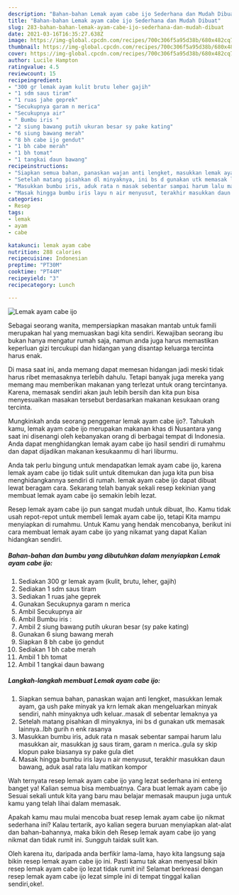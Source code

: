```yaml
---
description: "Bahan-bahan Lemak ayam cabe ijo Sederhana dan Mudah Dibuat"
title: "Bahan-bahan Lemak ayam cabe ijo Sederhana dan Mudah Dibuat"
slug: 283-bahan-bahan-lemak-ayam-cabe-ijo-sederhana-dan-mudah-dibuat
date: 2021-03-16T16:35:27.638Z
image: https://img-global.cpcdn.com/recipes/700c306f5a95d38b/680x482cq70/lemak-ayam-cabe-ijo-foto-resep-utama.jpg
thumbnail: https://img-global.cpcdn.com/recipes/700c306f5a95d38b/680x482cq70/lemak-ayam-cabe-ijo-foto-resep-utama.jpg
cover: https://img-global.cpcdn.com/recipes/700c306f5a95d38b/680x482cq70/lemak-ayam-cabe-ijo-foto-resep-utama.jpg
author: Lucile Hampton
ratingvalue: 4.5
reviewcount: 15
recipeingredient:
- "300 gr lemak ayam kulit brutu leher gajih"
- "1 sdm saus tiram"
- "1 ruas jahe geprek"
- "Secukupnya garam n merica"
- "Secukupnya air"
- " Bumbu iris "
- "2 siung bawang putih ukuran besar sy pake kating"
- "6 siung bawang merah"
- "8 bh cabe ijo gendut"
- "1 bh cabe merah"
- "1 bh tomat"
- "1 tangkai daun bawang"
recipeinstructions:
- "Siapkan semua bahan, panaskan wajan anti lengket, masukkan lemak ayam, ga ush pake minyak ya krn lemak akan mengeluarkan minyak sendiri, nahh minyaknya udh keluar..masak dl sebentar lemaknya ya"
- "Setelah matang pisahkan dl minyaknya, ini bs d gunakan utk memasak lainnya..lbh gurih n enk rasanya"
- "Masukkan bumbu iris, aduk rata n masak sebentar sampai harum lalu masukkan air, masukkan jg saus tiram, garam n merica..gula sy skip klopun pake biasanya sy pake gula diet"
- "Masak hingga bumbu iris layu n air menyusut, terakhir masukkan daun bawang, aduk asal rata lalu matikan kompor"
categories:
- Resep
tags:
- lemak
- ayam
- cabe

katakunci: lemak ayam cabe 
nutrition: 288 calories
recipecuisine: Indonesian
preptime: "PT30M"
cooktime: "PT44M"
recipeyield: "3"
recipecategory: Lunch

---
```



![Lemak ayam cabe ijo](https://img-global.cpcdn.com/recipes/700c306f5a95d38b/680x482cq70/lemak-ayam-cabe-ijo-foto-resep-utama.jpg)

Sebagai seorang wanita, mempersiapkan masakan mantab untuk famili merupakan hal yang memuaskan bagi kita sendiri. Kewajiban seorang ibu bukan hanya mengatur rumah saja, namun anda juga harus memastikan keperluan gizi tercukupi dan hidangan yang disantap keluarga tercinta harus enak.

Di masa  saat ini, anda memang dapat memesan hidangan jadi meski tidak harus ribet memasaknya terlebih dahulu. Tetapi banyak juga mereka yang memang mau memberikan makanan yang terlezat untuk orang tercintanya. Karena, memasak sendiri akan jauh lebih bersih dan kita pun bisa menyesuaikan masakan tersebut berdasarkan makanan kesukaan orang tercinta. 



Mungkinkah anda seorang penggemar lemak ayam cabe ijo?. Tahukah kamu, lemak ayam cabe ijo merupakan makanan khas di Nusantara yang saat ini disenangi oleh kebanyakan orang di berbagai tempat di Indonesia. Anda dapat menghidangkan lemak ayam cabe ijo hasil sendiri di rumahmu dan dapat dijadikan makanan kesukaanmu di hari liburmu.

Anda tak perlu bingung untuk mendapatkan lemak ayam cabe ijo, karena lemak ayam cabe ijo tidak sulit untuk ditemukan dan juga kita pun bisa menghidangkannya sendiri di rumah. lemak ayam cabe ijo dapat dibuat lewat beragam cara. Sekarang telah banyak sekali resep kekinian yang membuat lemak ayam cabe ijo semakin lebih lezat.

Resep lemak ayam cabe ijo pun sangat mudah untuk dibuat, lho. Kamu tidak usah repot-repot untuk membeli lemak ayam cabe ijo, tetapi Kita mampu menyiapkan di rumahmu. Untuk Kamu yang hendak mencobanya, berikut ini cara membuat lemak ayam cabe ijo yang nikamat yang dapat Kalian hidangkan sendiri.

<!--inarticleads1-->

##### Bahan-bahan dan bumbu yang dibutuhkan dalam menyiapkan Lemak ayam cabe ijo:

1. Sediakan 300 gr lemak ayam (kulit, brutu, leher, gajih)
1. Sediakan 1 sdm saus tiram
1. Sediakan 1 ruas jahe geprek
1. Gunakan Secukupnya garam n merica
1. Ambil Secukupnya air
1. Ambil  Bumbu iris :
1. Ambil 2 siung bawang putih ukuran besar (sy pake kating)
1. Gunakan 6 siung bawang merah
1. Siapkan 8 bh cabe ijo gendut
1. Sediakan 1 bh cabe merah
1. Ambil 1 bh tomat
1. Ambil 1 tangkai daun bawang




<!--inarticleads2-->

##### Langkah-langkah membuat Lemak ayam cabe ijo:

1. Siapkan semua bahan, panaskan wajan anti lengket, masukkan lemak ayam, ga ush pake minyak ya krn lemak akan mengeluarkan minyak sendiri, nahh minyaknya udh keluar..masak dl sebentar lemaknya ya
1. Setelah matang pisahkan dl minyaknya, ini bs d gunakan utk memasak lainnya..lbh gurih n enk rasanya
1. Masukkan bumbu iris, aduk rata n masak sebentar sampai harum lalu masukkan air, masukkan jg saus tiram, garam n merica..gula sy skip klopun pake biasanya sy pake gula diet
1. Masak hingga bumbu iris layu n air menyusut, terakhir masukkan daun bawang, aduk asal rata lalu matikan kompor




Wah ternyata resep lemak ayam cabe ijo yang lezat sederhana ini enteng banget ya! Kalian semua bisa membuatnya. Cara buat lemak ayam cabe ijo Sesuai sekali untuk kita yang baru mau belajar memasak maupun juga untuk kamu yang telah lihai dalam memasak.

Apakah kamu mau mulai mencoba buat resep lemak ayam cabe ijo nikmat sederhana ini? Kalau tertarik, ayo kalian segera buruan menyiapkan alat-alat dan bahan-bahannya, maka bikin deh Resep lemak ayam cabe ijo yang nikmat dan tidak rumit ini. Sungguh taidak sulit kan. 

Oleh karena itu, daripada anda berfikir lama-lama, hayo kita langsung saja bikin resep lemak ayam cabe ijo ini. Pasti kamu tak akan menyesal bikin resep lemak ayam cabe ijo lezat tidak rumit ini! Selamat berkreasi dengan resep lemak ayam cabe ijo lezat simple ini di tempat tinggal kalian sendiri,oke!.

